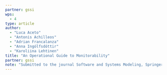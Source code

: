 ```yaml
---
partner: gssi
wps:
  - 4
type: article
author:
  - "Luca Aceto"
  - "Antonis Achilleos"
  - "Adrian Francalanza"
  - "Anna Ingólfsdóttir"
  - "Karoliina Lehtinen"
title: "An Operational Guide to Monitorability"
partner: gssi
note: "Submitted to the journal Software and Systems Modeling, Springer"
---
```

